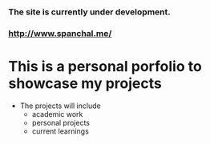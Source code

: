### The site is currently under development.
### http://www.spanchal.me/

# This is a personal porfolio to showcase my projects
* The projects will include
  - academic work
  - personal projects
  - current learnings
